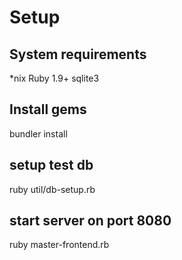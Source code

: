 # Setup
## System requirements
*nix
Ruby 1.9+
sqlite3 

## Install gems
bundler install

## setup test db
ruby util/db-setup.rb

## start server on port 8080
ruby master-frontend.rb

